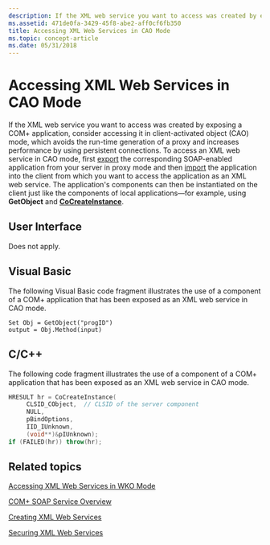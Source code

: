 ```yaml
---
description: If the XML web service you want to access was created by exposing a COM+ application, consider accessing it in client-activated object (CAO) mode, which avoids the run-time generation of a proxy and increases performance by using persistent connections.
ms.assetid: 471de0fa-3429-45f8-abe2-aff0cf6fb350
title: Accessing XML Web Services in CAO Mode
ms.topic: concept-article
ms.date: 05/31/2018
---
```


# Accessing XML Web Services in CAO Mode

If the XML web service you want to access was created by exposing a COM+ application, consider accessing it in client-activated object (CAO) mode, which avoids the run-time generation of a proxy and increases performance by using persistent connections. To access an XML web service in CAO mode, first [export](exporting-a-soap-enabled-application.md) the corresponding SOAP-enabled application from your server in proxy mode and then [import](importing-a-soap-enabled-application.md) the application into the client from which you want to access the application as an XML web service. The application's components can then be instantiated on the client just like the components of local applications—for example, using **GetObject** and [**CoCreateInstance**](/windows/desktop/api/combaseapi/nf-combaseapi-cocreateinstance).

## User Interface

Does not apply.

## Visual Basic

The following Visual Basic code fragment illustrates the use of a component of a COM+ application that has been exposed as an XML web service in CAO mode.


```VB
Set Obj = GetObject("progID")
output = Obj.Method(input)
```



## C/C++

The following code fragment illustrates the use of a component of a COM+ application that has been exposed as an XML web service in CAO mode.


```C++
HRESULT hr = CoCreateInstance(
     CLSID_CObject,  // CLSID of the server component
     NULL,
     pBindOptions,
     IID_IUnknown,
     (void**)&pIUnknown);
if (FAILED(hr)) throw(hr);
```



## Related topics

<dl> <dt>

[Accessing XML Web Services in WKO Mode](accessing-xml-web-services-in-wko-mode.md)
</dt> <dt>

[COM+ SOAP Service Overview](com--soap-service-overview.md)
</dt> <dt>

[Creating XML Web Services](creating-xml-web-services.md)
</dt> <dt>

[Securing XML Web Services](securing-xml-web-services.md)
</dt> </dl>

 

 
